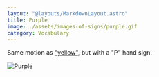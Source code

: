 ```yaml
---
layout: "@layouts/MarkdownLayout.astro"
title: Purple
image: ./assets/images-of-signs/purple.gif
category: Vocabulary
---
```


Same motion as ["yellow"](./yellow),
but with a "P" hand sign.

![Purple](@signs/purple.gif)
